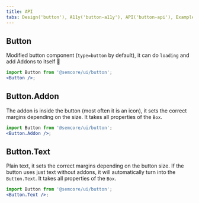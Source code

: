 ```yaml
---
title: API
tabs: Design('button'), A11y('button-a11y'), API('button-api'), Example('button-code'), Changelog('button-changelog') 
---
```


## Button

Modified button component (`type=button` by default), it can do `loading` and add Addons to itself 💪

```jsx
import Button from '@semcore/ui/button';
<Button />;
```

<TypesView type="ButtonProps" :types={...types} />

## Button.Addon

The addon is inside the button (most often it is an icon), it sets the correct margins depending on the size. It takes all properties of the `Box`.

```jsx
import Button from '@semcore/ui/button';
<Button.Addon />;
```

## Button.Text

Plain text, it sets the correct margins depending on the button size. If the button uses just text without addons, it will automatically turn into the `Button.Text`. It takes all properties of the `Box`.

```jsx
import Button from '@semcore/ui/button';
<Button.Text />;
```

<script setup>import { data as types } from '@types.data.ts';</script>